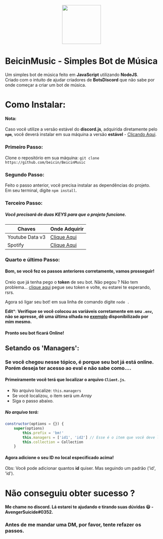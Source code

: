 <div align="center">
    <img width="128px" src="https://i.imgur.com/CkYXj9u.png"><br>
</div>

# BeicinMusic - Simples Bot de Música
Um simples bot de música feito em **JavaScript** utilizando **NodeJS**.  
Criado com o intuito de ajudar criadores de **BotsDiscord** que não sabe por onde começar a criar um bot de música.

# Como Instalar:
#### Nota:
Caso você utilize a versão estável do **discord.js**, adquirida diretamente pelo **`npm`**, você deverá instalar em sua máquina a versão **estável** - [Clicando Aqui](https://github.com/beicin/BeicinMusic/tree/stable).
### Primeiro Passo:
Clone o repositório em sua máquina: `git clone https://github.com/beicin/BeicinMusic`
### Segundo Passo:
Feito o passo anterior, você precisa instalar as dependências do projeto.  
Em seu terminal, digite `npm install`.
### Terceiro Passo:
##### Você precisará de **duas** KEYS para que o projeto funcione.
Chaves | Onde Adquirir
------------ | -------------
Youtube Data v3 | [Clique Aqui](https://console.cloud.google.com/marketplace/details/google/youtube.googleapis.com)
Spotify | [Clique Aqui](https://developer.spotify.com/dashboard/applications)
### Quarto e último Passo:
#### Bom, se você fez os passos anteriores corretamente, vamos prosseguir!
Creio que já tenha pego o **token** de seu bot. Não pegou ? Não tem problema... [clique aqui](https://discordapp.com/developers/applications/) pegue seu token e volte, eu estarei te esperando, rsrs.  

Agora só ligar seu bot! em sua linha de comando digite `node .`

__Edit__*: **Verifique se você colocou as variáveis corretamente em seu `.env`, não se apresse, dê uma última olhada no [exemplo](https://github.com/beicin/BeicinMusic/blob/master/.env.example) disponibilizado por mim mesmo.**
#### Pronto seu bot ficará **Online**!
## Setando os 'Managers':
### Se você chegou nesse tópico, é porque seu bot já está online. Porém deseja ter acesso ao **eval** e não sabe como....
#### Primeiramente você terá que localizar o arquivo `Client.js`.
* No arquivo localize: `this.managers`
* Se você localizou, o item será um *Array*
* Siga o passo abaixo.

##### No arquivo terá:
```javascript
constructor(options = {}) {
    super(options)
        this.prefix = 'bm!'
        this.managers = ['id1', 'id2'] // Esse é o item que você deve localizar!
        this.collection = Collection
    }
```

#### Agora adicione o seu **ID** no local especificado acima!
Obs: Você pode adicionar quantos **id** quiser. Mas seguindo um padrão ('id', 'id').

# Não conseguiu obter sucesso ?
#### Me chame no discord. Lá estarei te ajudando e tirando suas dúvidas 😃 - AvengerSuicide#0352.
### Antes de me mandar uma DM, por favor, tente refazer os passos.